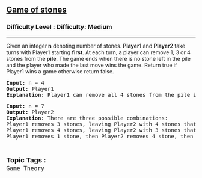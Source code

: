 <h2><a href="https://www.geeksforgeeks.org/problems/game-of-stones/1?page=1&difficulty=Medium&status=unsolved,attempted&sortBy=accuracy">Game of stones</a></h2><h3>Difficulty Level : Difficulty: Medium</h3><hr><div class="problems_problem_content__Xm_eO"><p>Given an integer<strong> n</strong> denoting number of stones. <strong>Player1</strong> and <strong>Player2</strong> take turns with Player1 starting <strong>first</strong>. At each turn, a player can remove 1, 3 or 4 stones from the <strong>pile</strong>. The game ends when there is no stone left in the pile and the player who made the last move wins the game. Return true if Player1 wins a game otherwise return false.</p>
<pre><strong>Input:</strong> n = 4<br><strong>Output:</strong> Player1<br><strong>Explanation:</strong> Player1 can remove all 4 stones from the pile in the first turn.</pre>
<pre><strong>Input:</strong> n = 7<br><strong>Output:</strong> Player2<br><strong>Explanation:</strong> There are three possible combinations:<br>Player1 removes 3 stones, leaving Player2 with 4 stones that can be removed in a single turn.<br>Player1 removes 4 stones, leaving Player2 with 3 stones that can be removed in a single turn.<br>Player1 removes 1 stone, then Player2 removes 4 stone, then Player1 again removes 1 stone (as no other options are available), and at last Player2 removes the last stone.</pre></div><br><p><span style=font-size:18px><strong>Topic Tags : </strong><br><code>Game Theory</code>&nbsp;